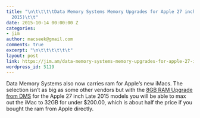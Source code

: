 ```yaml
---
title: "\n\t\t\t\tData Memory Systems Memory Upgrades for Apple 27 inch iMac (Late
  2015)\t\t"
date: 2015-10-14 00:00:00 Z
categories:
- jim
author: macseek@gmail.com
comments: true
excerpt: "\n\t\t\t\t\t\t"
layout: post
link: https://jim.am/data-memory-systems-memory-upgrades-for-apple-27-inch-imac-late-2015/
wordpress_id: 5119
---
```


Data Memory Systems also now carries ram for Apple’s new iMacs. The selection isn’t as big as some other vendors but with the [8GB RAM Upgrade from DMS](http://www.datamemorysystems.com/dm50-239-1l/) for the Apple 27 inch Late 2015 models you will be able to max out the iMac to 32GB for under $200.00, which is about half the price if you bought the ram from Apple directly.


		
